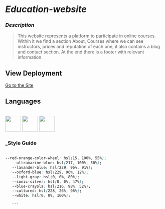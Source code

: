 # _Education-website_

### _Description_
>This website represents a platform to participate in online courses. Within it we find a section About, Courses where we can see instructors, prices and reputation of each one, it also contains a blog and contact section. At the end there is a footer with relevant information.

 ## View Deployment
 [Go to the Site](https://fernandomoyano.github.io/Education-website/)

## Languages

<link rel="stylesheet" href="devicon.min.css">
<div "style=inline_block"><br>

 <img width="50px" height="50px" src="https://cdn.jsdelivr.net/gh/devicons/devicon/icons/html5/html5-original-wordmark.svg" />
 <img width="50px" height="50px" src="https://cdn.jsdelivr.net/gh/devicons/devicon/icons/css3/css3-original-wordmark.svg" />
 <img width="50px" height="50px" src="https://cdn.jsdelivr.net/gh/devicons/devicon/icons/javascript/javascript-original.svg" />
 </div>
 
 ### _Style Guide
 
 ``` css
   
 --red-orange-color-wheel: hsl(15, 100%, 55%);
    --ultramarine-blue: hsl(217, 100%, 50%);
    --lavander-blue: hsl(229, 96%, 91%);
    --oxford-blue: hsl(229, 96%, 12%);
    --light-gray: hsl(0, 0%, 80%);
    --sonic-silver: hsl(0, 0%, 47%);
    --blue-crayola: hsl(216, 98%, 52%);
    --cultured: hsl(228, 26%, 96%);
    --white: hsl(0, 0%, 100%);
    
    ```
 

 
